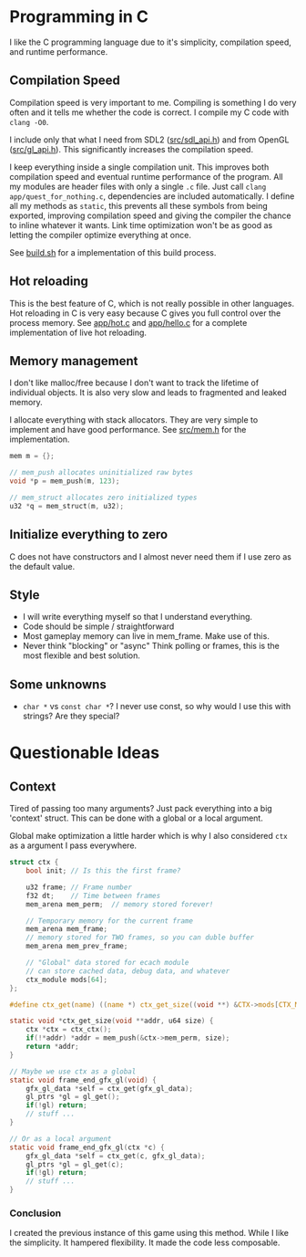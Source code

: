 <!-- Copyright (c) 2023 - Tom Smeets <tom@tsmeets.nl> -->
<!-- programming.md - Describing how and why I like to program in C -->
# Programming in C
I like the C programming language due to it's simplicity, compilation speed, and runtime performance.

## Compilation Speed

Compilation speed is very important to me.
Compiling is something I do very often and it tells me whether the code is correct.
I compile my C code with `clang -O0`.

I include only that what I need from SDL2 ([src/sdl_api.h](src/sdl_api.h)) and from OpenGL ([src/gl_api.h](src/gl_api.h)).
This significantly increases the compilation speed.

I keep everything inside a single compilation unit.
This improves both compilation speed and eventual runtime performance of the program.
All my modules are header files with only a single `.c` file.
Just call `clang app/quest_for_nothing.c`, dependencies are included automatically.
I define all my methods as `static`, this prevents all these symbols from being exported, improving compilation speed and giving the compiler the chance to inline whatever it wants.
Link time optimization won't be as good as letting the compiler optimize everything at once.

See [build.sh](build.sh) for a implementation of this build process.

## Hot reloading
This is the best feature of C, which is not really possible in other languages.
Hot reloading in C is very easy because C gives you full control over the process memory.
See [app/hot.c](app/hot.c) and [app/hello.c](app/hello.c) for a complete implementation of live hot reloading.

## Memory management
I don't like malloc/free because I don't want to track the lifetime of individual objects.
It is also very slow and leads to fragmented and leaked memory.

I allocate everything with stack allocators.
They are very simple to implement and have good performance.
See [src/mem.h](src/mem.h) for the implementation.

```c
mem m = {};

// mem_push allocates uninitialized raw bytes
void *p = mem_push(m, 123);

// mem_struct allocates zero initialized types
u32 *q = mem_struct(m, u32);
```

## Initialize everything to zero
C does not have constructors and I almost never need them if I use zero as the default value.

## Style
- I will write everything myself so that I understand everything.
- Code should be simple / straightforward
- Most gameplay memory can live in mem_frame. Make use of this.
- Never think "blocking" or "async" Think polling or frames, this is the most flexible and best solution.

## Some unknowns
- `char *` vs `const char *`? I never use const, so why would I use this with strings? Are they special?


# Questionable Ideas

## Context

Tired of passing too many arguments? Just pack everything into a big 'context' struct.
This can be done with a global or a local argument.

Global make optimization a little harder which is why I also considered `ctx` as a argument I pass everywhere.

```c
struct ctx {
    bool init; // Is this the first frame?

    u32 frame; // Frame number
    f32 dt;    // Time between frames
    mem_arena mem_perm;  // memory stored forever!

    // Temporary memory for the current frame
    mem_arena mem_frame;
    // memory stored for TWO frames, so you can duble buffer
    mem_arena mem_prev_frame;

    // "Global" data stored for ecach module
    // can store cached data, debug data, and whatever
    ctx_module mods[64];
};

#define ctx_get(name) ((name *) ctx_get_size((void **) &CTX->mods[CTX_MOD_ ## name].data, sizeof(name)))

static void *ctx_get_size(void **addr, u64 size) {
    ctx *ctx = ctx_ctx();
    if(!*addr) *addr = mem_push(&ctx->mem_perm, size);
    return *addr;
}

// Maybe we use ctx as a global
static void frame_end_gfx_gl(void) {
    gfx_gl_data *self = ctx_get(gfx_gl_data);
    gl_ptrs *gl = gl_get();
    if(!gl) return;
    // stuff ...
}

// Or as a local argument
static void frame_end_gfx_gl(ctx *c) {
    gfx_gl_data *self = ctx_get(c, gfx_gl_data);
    gl_ptrs *gl = gl_get(c);
    if(!gl) return;
    // stuff ...
}
```

### Conclusion

I created the previous instance of this game using this method. While I like the simplicity.
It hampered flexibility. It made the code less composable.
